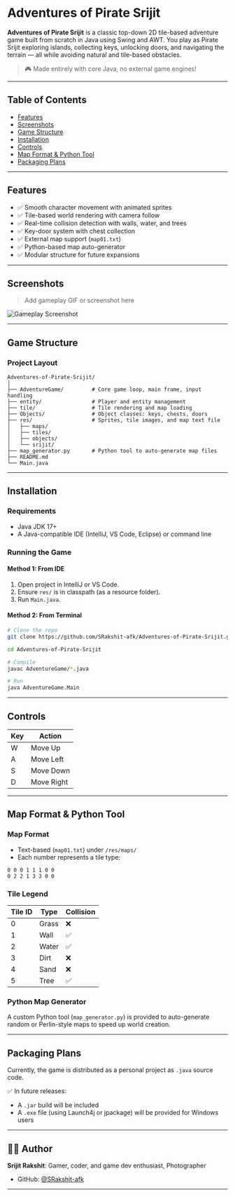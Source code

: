 #  Adventures of Pirate Srijit

**Adventures of Pirate Srijit** is a classic top-down 2D tile-based adventure game built from scratch in Java using Swing and AWT. You play as Pirate Srijit exploring islands, collecting keys, unlocking doors, and navigating the terrain — all while avoiding natural and tile-based obstacles.

> 🎮 Made entirely with core Java, no external game engines!

---

## Table of Contents

- [Features](#features)
- [Screenshots](#screenshots)
- [Game Structure](#game-structure)
- [Installation](#installation)
- [Controls](#controls)
- [Map Format & Python Tool](#map-format--python-tool)
- [Packaging Plans](#Packaging-Plans)

---

## Features

- ✅ Smooth character movement with animated sprites
- ✅ Tile-based world rendering with camera follow
- ✅ Real-time collision detection with walls, water, and trees
- ✅ Key-door system with chest collection
- ✅ External map support (`map01.txt`)
- ✅ Python-based map auto-generator
- ✅ Modular structure for future expansions

---

## Screenshots

> Add gameplay GIF or screenshot here

![Gameplay Screenshot](res/screenshots/sample.png)

---

## Game Structure

### Project Layout

```
Adventures-of-Pirate-Srijit/
│
├── AdventureGame/         # Core game loop, main frame, input handling
├── entity/                # Player and entity management
├── tile/                  # Tile rendering and map loading
├── Objects/               # Object classes: keys, chests, doors
├── res/                   # Sprites, tile images, and map text file
│   ├── maps/
│   ├── tiles/
│   ├── objects/
│   └── srijit/
├── map_generator.py       # Python tool to auto-generate map files
├── README.md
└── Main.java
```

---

## Installation

### Requirements

- Java JDK 17+
- A Java-compatible IDE (IntelliJ, VS Code, Eclipse) or command line

### Running the Game

#### Method 1: From IDE

1. Open project in IntelliJ or VS Code.
2. Ensure `res/` is in classpath (as a resource folder).
3. Run `Main.java`.

#### Method 2: From Terminal

```bash
# Clone the repo
git clone https://github.com/SRakshit-afk/Adventures-of-Pirate-Srijit.git

cd Adventures-of-Pirate-Srijit

# Compile
javac AdventureGame/*.java

# Run
java AdventureGame.Main
```

---

## Controls

| Key | Action       |
|-----|--------------|
| W   | Move Up      |
| A   | Move Left    |
| S   | Move Down    |
| D   | Move Right   |

---

## Map Format & Python Tool

### Map Format

- Text-based (`map01.txt`) under `/res/maps/`
- Each number represents a tile type:

```
0 0 0 1 1 1 0 0
0 2 2 1 3 3 0 0
```

### Tile Legend

| Tile ID | Type   | Collision |
|---------|--------|-----------|
| 0       | Grass  | ❌        |
| 1       | Wall   | ✅        |
| 2       | Water  | ✅        |
| 3       | Dirt   | ❌        |
| 4       | Sand   | ❌        |
| 5       | Tree   | ✅        |

### Python Map Generator

A custom Python tool (`map_generator.py`) is provided to auto-generate random or Perlin-style maps to speed up world creation.

---

## Packaging Plans

Currently, the game is distributed as a personal project as `.java` source code.

✅ In future releases:
- A `.jar` build will be included
- A `.exe` file (using Launch4j or jpackage) will be provided for Windows users

---

## 🧑‍💻 Author

**Srijit Rakshit**: Gamer, coder, and game dev enthusiast, Photographer
- GitHub: [@SRakshit-afk](https://github.com/SRakshit-afk)

---
